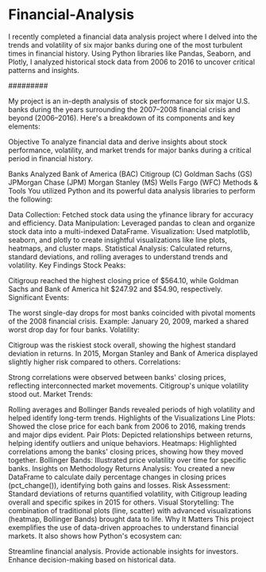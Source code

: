 # Financial-Analysis
I recently completed a financial data analysis project where I delved into the trends and volatility of six major banks during one of the most turbulent times in financial history. Using Python libraries like Pandas, Seaborn, and Plotly, I analyzed historical stock data from 2006 to 2016 to uncover critical patterns and insights.

#########

My project is an in-depth analysis of stock performance for six major U.S. banks during the years surrounding the 2007–2008 financial crisis and beyond (2006–2016). Here's a breakdown of its components and key elements:

Objective
To analyze financial data and derive insights about stock performance, volatility, and market trends for major banks during a critical period in financial history.

Banks Analyzed
Bank of America (BAC)
Citigroup (C)
Goldman Sachs (GS)
JPMorgan Chase (JPM)
Morgan Stanley (MS)
Wells Fargo (WFC)
Methods & Tools
You utilized Python and its powerful data analysis libraries to perform the following:

Data Collection: Fetched stock data using the yfinance library for accuracy and efficiency.
Data Manipulation: Leveraged pandas to clean and organize stock data into a multi-indexed DataFrame.
Visualization: Used matplotlib, seaborn, and plotly to create insightful visualizations like line plots, heatmaps, and cluster maps.
Statistical Analysis: Calculated returns, standard deviations, and rolling averages to understand trends and volatility.
Key Findings
Stock Peaks:

Citigroup reached the highest closing price of $564.10, while Goldman Sachs and Bank of America hit $247.92 and $54.90, respectively.
Significant Events:

The worst single-day drops for most banks coincided with pivotal moments of the 2008 financial crisis.
Example: January 20, 2009, marked a shared worst drop day for four banks.
Volatility:

Citigroup was the riskiest stock overall, showing the highest standard deviation in returns.
In 2015, Morgan Stanley and Bank of America displayed slightly higher risk compared to others.
Correlations:

Strong correlations were observed between banks' closing prices, reflecting interconnected market movements.
Citigroup's unique volatility stood out.
Market Trends:

Rolling averages and Bollinger Bands revealed periods of high volatility and helped identify long-term trends.
Highlights of the Visualizations
Line Plots: Showed the close price for each bank from 2006 to 2016, making trends and major dips evident.
Pair Plots: Depicted relationships between returns, helping identify outliers and unique behaviors.
Heatmaps: Highlighted correlations among the banks' closing prices, showing how they moved together.
Bollinger Bands: Illustrated price volatility over time for specific banks.
Insights on Methodology
Returns Analysis: You created a new DataFrame to calculate daily percentage changes in closing prices (pct_change()), identifying both gains and losses.
Risk Assessment: Standard deviations of returns quantified volatility, with Citigroup leading overall and specific spikes in 2015 for others.
Visual Storytelling: The combination of traditional plots (line, scatter) with advanced visualizations (heatmap, Bollinger Bands) brought data to life.
Why It Matters
This project exemplifies the use of data-driven approaches to understand financial markets. It also shows how Python's ecosystem can:

Streamline financial analysis.
Provide actionable insights for investors.
Enhance decision-making based on historical data.
